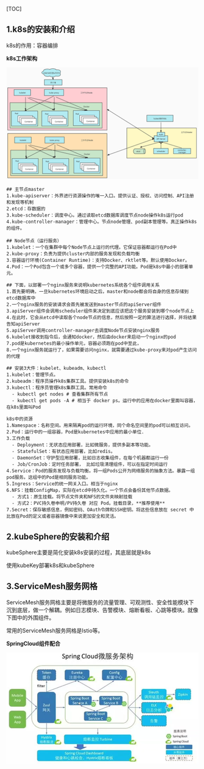 

[TOC]

## 1.k8s的安装和介绍

k8s的作用：容器编排

**k8s工作架构**

![](./image/k8s工作架构.png)



```yacas
## 主节点master
1.kube-apiserver：外界进行资源操作的唯一入口。提供认证、授权、访问控制、API注册和发现等机制
2.etcd：存数据的
3.kube-scheduler：调度中心。通过读取etcd数据库调度节点node操作k8s运行pod
4.kube-controller-manager：管理中心。节点node管理、pod副本管理等。真正操作k8s的组件。

## Node节点（运行服务）
1.kubelet：一个在集群中每个Node节点上运行的代理。它保证容器都运行在Pod中
2.kube-proxy：负责为提供cluster内部的服务发现和负载均衡
3.容器运行环境(Container Runtime)：支持Docker、rktlet等。默认使用Docker。
4.Pod：一个Pod包含一个或多个容器，提供一个完整的API功能。Pod是k8s中最小的部署单元。
```

```yacas
## 下面，以部署一个nginx服务来说明kubernetes系统各个组件调用关系
1.首先要明确，一旦kubernetes环境启动之后，master和node都会将自身的信息存储到etcd数据库中
2.一个nginx服务的安装请求会首先被发送到master节点的apiServer组件
3.apiServer组件会调用scheduler组件来决定到底应该把这个服务安装到哪个node节点上
4.在此时，它会从etcd中读取各个node节点的信息，然后按照一定的算法进行选择，并将结果告知apiServer
5.apiServer调用controller-manager去调度Node节点安装nginx服务
6.kubelet接收到指令后，会通知docker，然后由docker来启动一个nginx的pod
7.pod是kubernetes的最小操作单元，容器必须跑在pod中至此，
8.一个nginx服务就运行了，如果需要访问nginx，就需要通过kube-proxy来对pod产生访问的代理
```

```yacas
## 安装3大件：kubelet、kubeadm、kubectl
1.kubelet：管理节点。
2.kubeadm：程序员操作k8s集群工具。提供安装k8s的命令
3.kubectl：程序员管理k8s集群工具。常用命令
  - kubectl get nodes # 查看集群所有节点
  - kubectl get pods -A # 相当于 docker ps。运行中的应用在docker里面叫容器，在k8s里面叫Pod
```

```yacas
k8s中的资源
1.Namespace：名称空间。用来隔离pod的运行环境，同个命名空间里的pod可以相互访问。
2.Pod：运行中的一组容器，Pod是kubernetes中应用的最小单位.
3.工作负载
  - Deployment：无状态应用部署，比如微服务，提供多副本等功能。
  - StatefulSet：有状态应用部署，比如redis。
  - DaemonSet：守护型应用部署，比如日志收集组件，在每个机器都运行一份
  - Job/CronJob：定时任务部署， 比如垃圾清理组件，可以在指定时间运行
4.Service：Pod的服务发现与负载均衡。将一组Pods公开为网络服务的抽象方法。暴露一组pod服务。这组中的Pod是相同服务功能。
5.Ingress：Service的统一网关入口。相当于nginx
6.NFS：挂载ConfigMap，实际在etcd中持久化。一个节点会备份其他节点数据。
  - 方式1：原生挂载。将节点文件夹和NFS的文件夹映射挂载
  - 方式2：PVC持久卷申明/PV持久卷 对应 Pod。挂载目录，**推荐使用**
7.Secret：保存敏感信息，例如密码、OAuth令牌和SSH密钥。将这些信息放在 secret 中比放在Pod的定义或者容器镜像中来说更加安全和灵活。
```





## 2.kubeSphere的安装和介绍

kubeSphere主要是简化安装k8s安装的过程，其底层就是k8s

使用kubeKey部署k8s和kubeSphere



## 3.ServiceMesh服务网格

ServiceMesh服务网格主要是将微服务的流量管理、可观测性、安全性能模块下沉到底层，做一个解耦。例如日志模块、告警模块、熔断看板、心跳等模块。就像下图中的外围组件。

常用的ServiceMesh服务网格是Istio等。



**SpringCloud组件配合**

![](./image/springcloud组件配合.png)



